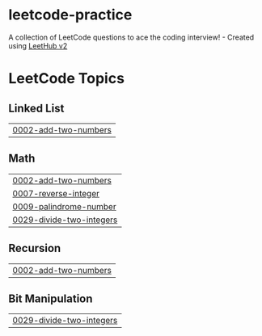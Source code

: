 # leetcode-practice
A collection of LeetCode questions to ace the coding interview! - Created using [LeetHub v2](https://github.com/arunbhardwaj/LeetHub-2.0)

<!---LeetCode Topics Start-->
# LeetCode Topics
## Linked List
|  |
| ------- |
| [0002-add-two-numbers](https://github.com/Srinithi112005/leetcode-practice/tree/master/0002-add-two-numbers) |
## Math
|  |
| ------- |
| [0002-add-two-numbers](https://github.com/Srinithi112005/leetcode-practice/tree/master/0002-add-two-numbers) |
| [0007-reverse-integer](https://github.com/Srinithi112005/leetcode-practice/tree/master/0007-reverse-integer) |
| [0009-palindrome-number](https://github.com/Srinithi112005/leetcode-practice/tree/master/0009-palindrome-number) |
| [0029-divide-two-integers](https://github.com/Srinithi112005/leetcode-practice/tree/master/0029-divide-two-integers) |
## Recursion
|  |
| ------- |
| [0002-add-two-numbers](https://github.com/Srinithi112005/leetcode-practice/tree/master/0002-add-two-numbers) |
## Bit Manipulation
|  |
| ------- |
| [0029-divide-two-integers](https://github.com/Srinithi112005/leetcode-practice/tree/master/0029-divide-two-integers) |
<!---LeetCode Topics End-->